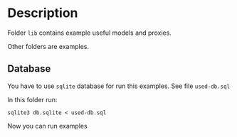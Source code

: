 # Description

Folder ```lib``` contains example useful models and proxies. 

Other folders are examples.

## Database

You have to use ```sqlite``` database for run this examples. See file
```used-db.sql```

In this folder run:

```
sqlite3 db.sqlite < used-db.sql 
```

Now you can run examples